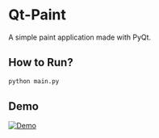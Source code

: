 # Qt-Paint

A simple paint application made with PyQt.

## How to Run?

```bash
python main.py
```


## Demo

[![Demo](https://img.youtube.com/vi/raK7aAfnr5U/0.jpg)](https://youtube.com/shorts/raK7aAfnr5U)




